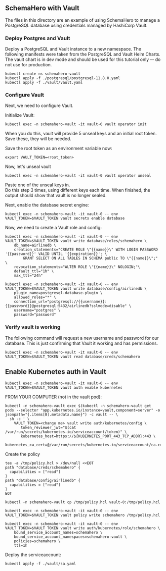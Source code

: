## SchemaHero with Vault

The files in this directory are an example of using SchemaHero to manage a PostgreSQL database using credentials managed by HashiCorp Vault.

### Deploy Postgres and Vault

Deploy a PostgreSQL and Vault instance to a new namespace. 
The following manifests were taken from the PostgreSQL and Vault Helm Charts.
The vault chart is in dev mode and should be used for this tutorial only -- do not use for production.

```
kubectl create ns schemahero-vault
kubectl apply -f ./postgresql/postgresql-11.8.0.yaml
kubectl apply -f ./vault/vault.yaml
```

### Configure Vault

Next, we need to configure Vault.

Initialize Vault:

```
kubectl exec -n schemahero-vault -it vault-0 vault operator init
```

When you do this, vault will provide 5 unseal keys and an initial root token. 
Save these, they will be needed.

Save the root token as an environment variable now:

```
export VAULT_TOKEN=<root_token>
```

Now, let's unseal vault

```
kubectl exec -n schemahero-vault -it vault-0 vault operator unseal
```

Paste one of the unseal keys in.  
Do this step 3 times, using different keys each time.
When finished, the output should show that vault is no longer sealed.

Next, enable the database secret engine:

```
kubectl exec -n schemahero-vault -it vault-0 -- env VAULT_TOKEN=$VAULT_TOKEN vault secrets enable database
```

Now, we need to create a Vault role and config:

```
kubectl exec -n schemahero-vault -it vault-0 -- env VAULT_TOKEN=$VAULT_TOKEN vault write database/roles/schemahero \
    db_name=airlinedb \
    creation_statements="CREATE ROLE \"{{name}}\" WITH LOGIN PASSWORD '{{password}}' VALID UNTIL '{{expiration}}'; \
        GRANT SELECT ON ALL TABLES IN SCHEMA public TO \"{{name}}\";" \
    revocation_statements="ALTER ROLE \"{{name}}\" NOLOGIN;"\
    default_ttl="1h" \
    max_ttl="24h"
```

```
kubectl exec -n schemahero-vault -it vault-0 -- env VAULT_TOKEN=$VAULT_TOKEN vault write database/config/airlinedb \
    plugin_name=postgresql-database-plugin \
    allowed_roles="*" \
    connection_url="postgresql://{{username}}:{{password}}@postgresql:5432/airlinedb?sslmode=disable" \
    username="postgres" \
    password="password"
```

### Verify vault is working

The following command will request a new username and password for our database.
This is just confirming that Vault it working and has permissions.

```
kubectl exec -n schemahero-vault -it vault-0 -- env VAULT_TOKEN=$VAULT_TOKEN vault read database/creds/schemahero
```

## Enable Kubernetes auth in Vault

```
kubectl exec -n schemahero-vault -it vault-0 -- env VAULT_TOKEN=$VAULT_TOKEN vault auth enable kubernetes
```

FROM YOUR COMPUTER (not in the vault pod):

```
kubectl -n schemahero-vault exec $(kubectl -n schemahero-vault get pods --selector "app.kubernetes.io/instance=vault,component=server" -o jsonpath="{.items[0].metadata.name}") -c vault -- \
  sh -c ' \
    VAULT_TOKEN=<change me> vault write auth/kubernetes/config \
       token_reviewer_jwt="$(cat /var/run/secrets/kubernetes.io/serviceaccount/token)" \
       kubernetes_host=https://${KUBERNETES_PORT_443_TCP_ADDR}:443 \
       kubernetes_ca_cert=@/var/run/secrets/kubernetes.io/serviceaccount/ca.crt'
```

Create the policy

```
tee -a /tmp/policy.hcl > /dev/null <<EOT
path "database/creds/schemahero" {
  capabilities = ["read"]
}
path "database/config/airlinedb" {
  capabilities = ["read"]
}
EOT
```

```
kubectl -n schemahero-vault cp /tmp/policy.hcl vault-0:/tmp/policy.hcl
```


```
kubectl exec -n schemahero-vault -it vault-0 -- env VAULT_TOKEN=$VAULT_TOKEN vault policy write schemahero /tmp/policy.hcl
```

```
kubectl exec -n schemahero-vault -it vault-0 -- env VAULT_TOKEN=$VAULT_TOKEN vault write auth/kubernetes/role/schemahero \
    bound_service_account_names=schemahero \
    bound_service_account_namespaces=schemahero-vault \
    policies=schemahero \
    ttl=1h
```

Deploy the serviceaccount:


```
kubectl apply -f ./vault/sa.yaml
```
